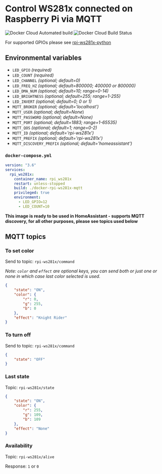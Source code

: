 # Control WS281x connected on Raspberry Pi via MQTT
![Docker Cloud Automated build](https://img.shields.io/docker/cloud/automated/pilotak/rpi-ws281x-mqtt.svg) ![Docker Cloud Build Status](https://img.shields.io/docker/cloud/build/pilotak/rpi-ws281x-mqtt.svg)

For supported GPIOs please see [rpi-ws281x-python](https://github.com/rpi-ws281x/rpi-ws281x-python/blob/master/library/README.rst)

## Environmental variables
- `LED_GPIO` *(required)*
- `LED_COUNT` *(required)*
- `LED_CHANNEL` *(optional; default=0)*
- `LED_FREQ_HZ` *(optional; default=800000; 400000 or 800000)*
- `LED_DMA_NUM` *(optional; default=10; range=0-14)*
- `LED_BRIGHTNESS` *(optional; default=255; range=1-255)*
- `LED_INVERT` *(optional; default=0; 0 or 1)*
- `MQTT_BROKER` *(optional; default='localhost')*
- `MQTT_USER` *(optional; default=None*)
- `MQTT_PASSWORD` *(optional; default=None)*
- `MQTT_PORT` *(optional; default=1883; range=1-65535)*
- `MQTT_QOS` *(optional; default=1; range=0-2)*
- `MQTT_ID`   *(optional; default='rpi-ws281x')*
- `MQTT_PREFIX`  *(optional; default='rpi-ws281x')*
- `MQTT_DISCOVERY_PREFIX` *(optional; default='homeassistant')*


### `docker-compose.yml`
```yaml
version: "3.6"
services:  
  rpi_ws281x:
    container_name: rpi_ws281x
    restart: unless-stopped
    build: ./docker-rpi-ws281x-mqtt
    privileged: true
    environment:
      - LED_GPIO=12
      - LED_COUNT=10
```

**This image is ready to be used in HomeAssistant - supports MQTT discovery, for all other purposes, please see topics used below**

## MQTT topics
### To set color
Send to topic: `rpi-ws281x/command`

*Note: `color` and `effect` are optional keys, you can send both or just one or none in which case last color selected is used.*
```json
{
    "state": "ON",
    "color": {
        "r": 0,
        "g": 255,
        "b": 0
    },
    "effect": "Knight Rider"
}
```

### To turn off
Send to topic: `rpi-ws281x/command`
```json
{
    "state": "OFF"
}
```

### Last state
Topic: `rpi-ws281x/state`
```json
{
    "state": "ON",
    "color": {
        "r": 255,
        "g": 109,
        "b": 109
    },
    "effect": "None"
}
```

### Availability
Topic: `rpi-ws281x/alive`

Response: `1` or `0`
